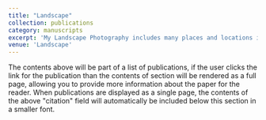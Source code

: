 ```yaml
---
title: "Landscape"
collection: publications
category: manuscripts
excerpt: 'My Landscape Photography includes many places and locations including the city, the mountains, the coast and many more. I like to captue the esence of all nature and life and work to capture the best photos of the world.'
venue: 'Landscape'
---
```


The contents above will be part of a list of publications, if the user clicks the link for the publication than the contents of section will be rendered as a full page, allowing you to provide more information about the paper for the reader. When publications are displayed as a single page, the contents of the above "citation" field will automatically be included below this section in a smaller font.